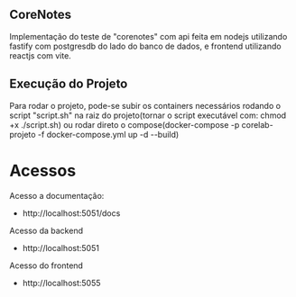 ## CoreNotes

Implementação do teste de "corenotes" com api feita em nodejs utilizando fastify com postgresdb do lado do banco de dados, e frontend utilizando reactjs com vite.


## Execução do Projeto

Para rodar o projeto, pode-se subir os containers necessários rodando o script "script.sh" na raiz do projeto(tornar o script executável com: chmod +x ./script.sh) ou rodar direto o compose(docker-compose -p corelab-projeto -f docker-compose.yml up -d --build)

# Acessos

Acesso a documentação:
- http://localhost:5051/docs

Acesso da backend
- http://localhost:5051

Acesso do frontend
- http://localhost:5055
